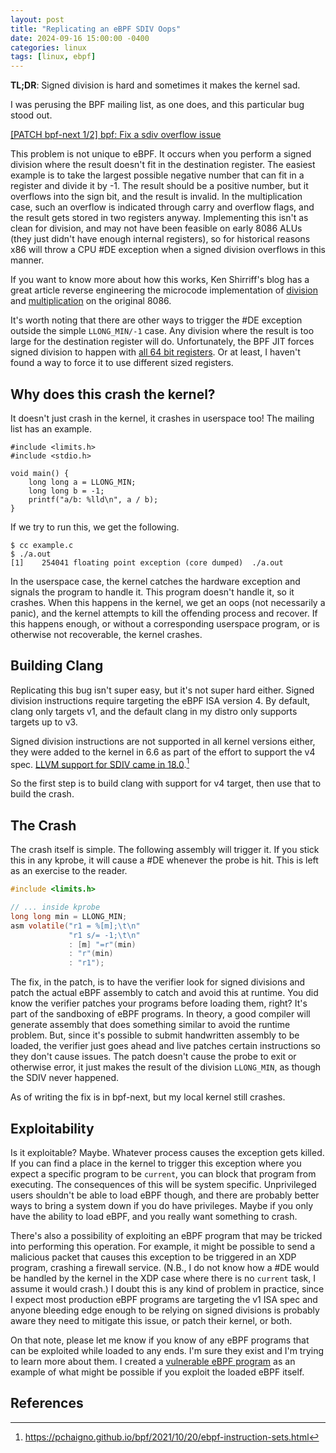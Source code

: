 ```yaml
---
layout: post
title: "Replicating an eBPF SDIV Oops"
date: 2024-09-16 15:00:00 -0400
categories: linux
tags: [linux, ebpf]
---
```


**TL;DR**: Signed division is hard and sometimes it makes the kernel sad.


I was perusing the BPF mailing list, as one does, and this particular bug stood
out.


[[PATCH bpf-next 1/2] bpf: Fix a sdiv overflow issue](https://lore.kernel.org/bpf/20240911044017.2261738-1-yonghong.song@linux.dev/T/)


This problem is not unique to eBPF. It occurs when you perform a signed division
where the result doesn't fit in the destination register. The easiest example is
to take the largest possible negative number that can fit in a register and
divide it by -1. The result should be a positive number, but it overflows into
the sign bit, and the result is invalid. In the multiplication case, such an
overflow is indicated through carry and overflow flags, and the result gets
stored in two registers anyway. Implementing this isn't as clean for division,
and may not have been feasible on early 8086 ALUs (they just didn't have enough
internal registers), so for historical reasons x86 will throw a CPU #DE
exception when a signed division overflows in this manner.

If you want to know more about how this works, Ken Shirriff's blog has a great
article reverse engineering the microcode implementation of
[division](https://www.righto.com/2023/04/reverse-engineering-8086-divide-microcode.html)
and
[multiplication](https://www.righto.com/2023/03/8086-multiplication-microcode.html)
on the original 8086.

It's worth noting that there are other ways to trigger the #DE exception outside
the simple `LLONG_MIN/-1` case. Any division where the result is too large for
the destination register will do. Unfortunately, the BPF JIT forces signed
division to happen with [all 64 bit
registers](https://elixir.bootlin.com/linux/v6.11.6/source/arch/x86/net/bpf_jit_comp.c#L1668).
Or at least, I haven't found a way to force it to use different sized registers.

## Why does this crash the kernel?

It doesn't just crash in the kernel, it crashes in userspace too! The mailing list
has an example.

```
#include <limits.h>
#include <stdio.h>

void main() {
    long long a = LLONG_MIN;
    long long b = -1;
    printf("a/b: %lld\n", a / b);
}
```

If we try to run this, we get the following.

```
$ cc example.c
$ ./a.out
[1]    254041 floating point exception (core dumped)  ./a.out
```

In the userspace case, the kernel catches the hardware exception and signals the
program to handle it. This program doesn't handle it, so it crashes. When this
happens in the kernel, we get an oops (not necessarily a panic), and the kernel
attempts to kill the offending process and recover. If this happens enough, or
without a corresponding userspace program, or is otherwise not recoverable, the
kernel crashes.

## Building Clang

Replicating this bug isn't super easy, but it's not super hard either. Signed
division instructions require targeting the eBPF ISA version 4. By default,
clang only targets v1, and the default clang in my distro only supports targets
up to v3.

Signed division instructions are not supported in all kernel versions either,
they were added to the kernel in 6.6 as part of the effort to support the v4
spec. [LLVM support for SDIV came in 18.0](https://github.com/llvm/llvm-project/commit/6c412b6c6faa2dabd8602d35d3f5e796fb1daf80).[^ebpf]

So the first step is to build clang with support for v4 target, then use that to
build the crash.

## The Crash

The crash itself is simple. The following assembly will trigger it. If you stick
this in any kprobe, it will cause a #DE whenever the probe is hit. This is left
as an exercise to the reader.

```c
#include <limits.h>

// ... inside kprobe
long long min = LLONG_MIN;
asm volatile("r1 = %[m];\t\n"
             "r1 s/= -1;\t\n"
             : [m] "=r"(min)
             : "r"(min)
             : "r1");
```

The fix, in the patch, is to have the verifier look for signed divisions and
patch the actual eBPF assembly to catch and avoid this at runtime. You did know
the verifier patches your programs before loading them, right? It's part of the
sandboxing of eBPF programs. In theory, a good compiler will generate assembly
that does something similar to avoid the runtime problem. But, since it's
possible to submit handwritten assembly to be loaded, the verifier just goes
ahead and live patches certain instructions so they don't cause issues. The
patch doesn't cause the probe to exit or otherwise error, it just makes the
result of the division `LLONG_MIN`, as though the SDIV never happened.

As of writing the fix is in bpf-next, but my local kernel still crashes.


## Exploitability

Is it exploitable? Maybe. Whatever process causes the exception gets killed.  If
you can find a place in the kernel to trigger this exception where you expect a
specific program to be `current`, you can block that program from executing.
The consequences of this will be system specific. Unprivileged users shouldn't
be able to load eBPF though, and there are probably better ways to bring a
system down if you do have privileges. Maybe if you only have the ability to
load eBPF, and you really want something to crash.

There's also a possibility of exploiting an eBPF program that may be tricked
into performing this operation. For example, it might be possible to send a
malicious packet that causes this exception to be triggered in an XDP program,
crashing a firewall service. (N.B., I do not know how a #DE would be handled by
the kernel in the XDP case where there is no `current` task, I assume it would
crash.) I doubt this is any kind of problem in practice, since I expect most
production eBPF programs are targeting the v1 ISA spec and anyone bleeding edge
enough to be relying on signed divisions is probably aware they need to mitigate
this issue, or patch their kernel, or both.

On that note, please let me know if you know of any eBPF programs that can be
exploited while loaded to any ends. I'm sure they exist and I'm trying to learn
more about them. I created a [vulnerable eBPF
program](/linux/2024/09/05/VULNBPF-CHAL-01.html) as an example of what might be
possible if you exploit the loaded eBPF itself.

## References

[^ebpf]: https://pchaigno.github.io/bpf/2021/10/20/ebpf-instruction-sets.html
